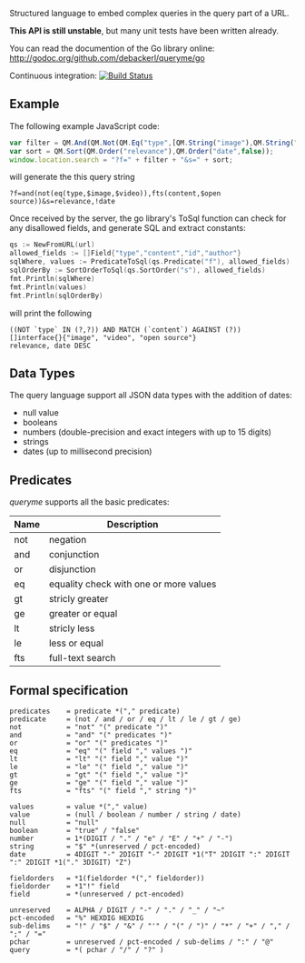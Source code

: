 Structured language to embed complex queries in the query part of a URL.

**This API is still unstable**, but many unit tests have been written already.

You can read the documention of the Go library online: http://godoc.org/github.com/debackerl/queryme/go

Continuous integration: [![Build Status](https://drone.io/github.com/debackerl/queryme/status.png)](https://drone.io/github.com/debackerl/queryme/latest)

## Example

The following example JavaScript code:

```JavaScript
var filter = QM.And(QM.Not(QM.Eq("type",[QM.String("image"),QM.String("video")])),QM.Fts("content","open source"));
var sort = QM.Sort(QM.Order("relevance"),QM.Order("date",false));
window.location.search = "?f=" + filter + "&s=" + sort;
```

will generate the this query string

```
?f=and(not(eq(type,$image,$video)),fts(content,$open source))&s=relevance,!date
```

Once received by the server, the go library's ToSql function can check for any disallowed fields, and generate SQL and extract constants:

```go
qs := NewFromURL(url)
allowed_fields := []Field{"type","content","id","author"}
sqlWhere, values := PredicateToSql(qs.Predicate("f"), allowed_fields)
sqlOrderBy := SortOrderToSql(qs.SortOrder("s"), allowed_fields)
fmt.Println(sqlWhere)
fmt.Println(values)
fmt.Println(sqlOrderBy)
```

will print the following

```
((NOT `type` IN (?,?)) AND MATCH (`content`) AGAINST (?))
[]interface{}{"image", "video", "open source"}
relevance, date DESC
```

## Data Types

The query language support all JSON data types with the addition of dates:

* null value
* booleans
* numbers (double-precision and exact integers with up to 15 digits)
* strings
* dates (up to millisecond precision)

## Predicates

*queryme* supports all the basic predicates:

Name | Description
---- | --------------------------------------
not  | negation
and  | conjunction
or   | disjunction
eq   | equality check with one or more values
gt   | stricly greater
ge   | greater or equal
lt   | stricly less
le   | less or equal
fts  | full-text search

## Formal specification

```
predicates    = predicate *("," predicate)
predicate     = (not / and / or / eq / lt / le / gt / ge)
not           = "not" "(" predicate ")"
and           = "and" "(" predicates ")"
or            = "or" "(" predicates ")"
eq            = "eq" "(" field "," values ")"
lt            = "lt" "(" field "," value ")"
le            = "le" "(" field "," value ")"
gt            = "gt" "(" field "," value ")"
ge            = "ge" "(" field "," value ")"
fts           = "fts" "(" field "," string ")"

values        = value *("," value)
value         = (null / boolean / number / string / date)
null          = "null"
boolean       = "true" / "false"
number        = 1*(DIGIT / "." / "e" / "E" / "+" / "-")
string        = "$" *(unreserved / pct-encoded)
date          = 4DIGIT "-" 2DIGIT "-" 2DIGIT *1("T" 2DIGIT ":" 2DIGIT ":" 2DIGIT *1("." 3DIGIT) "Z")

fieldorders   = *1(fieldorder *("," fieldorder))
fieldorder    = *1"!" field
field         = *(unreserved / pct-encoded)

unreserved    = ALPHA / DIGIT / "-" / "." / "_" / "~"
pct-encoded   = "%" HEXDIG HEXDIG
sub-delims    = "!" / "$" / "&" / "'" / "(" / ")" / "*" / "+" / "," / ";" / "="
pchar         = unreserved / pct-encoded / sub-delims / ":" / "@"
query         = *( pchar / "/" / "?" )
```
